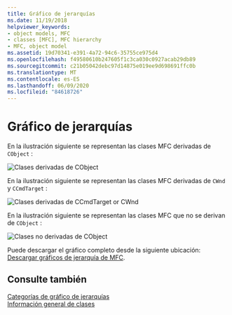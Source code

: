 ```yaml
---
title: Gráfico de jerarquías
ms.date: 11/19/2018
helpviewer_keywords:
- object models, MFC
- classes [MFC], MFC hierarchy
- MFC, object model
ms.assetid: 19d70341-e391-4a72-94c6-35755ce975d4
ms.openlocfilehash: f49580610b247605f1c3ca030c0927acab29db89
ms.sourcegitcommit: c21b05042debc97d14875e019ee9d698691ffc0b
ms.translationtype: MT
ms.contentlocale: es-ES
ms.lasthandoff: 06/09/2020
ms.locfileid: "84618726"
---
```

# <a name="hierarchy-chart"></a>Gráfico de jerarquías

En la ilustración siguiente se representan las clases MFC derivadas de `CObject` :

![Clases derivadas de CObject](../mfc/media/mfc_hierarchy_chart1of3.png  "Clases derivadas de CObject")

En la ilustración siguiente se representan las clases MFC derivadas de `CWnd` y `CCmdTarget` :

![Clases derivadas de CCmdTarget or CWnd](../mfc/media/mfc_hierarchy_chart2of3.png "Clases derivadas de CCmdTarget or CWnd")

En la ilustración siguiente se representan las clases MFC que no se derivan de `CObject` :

![Clases no derivadas de CObject](../mfc/media/mfc_hierarchy_chart3of3.png "Clases no derivadas de CObject")

Puede descargar el gráfico completo desde la siguiente ubicación: [Descargar gráficos de jerarquía de MFC](https://aka.ms/hxgg8e).

## <a name="see-also"></a>Consulte también

[Categorías de gráfico de jerarquías](hierarchy-chart-categories.md)<br/>
[Información general de clases](class-library-overview.md)
